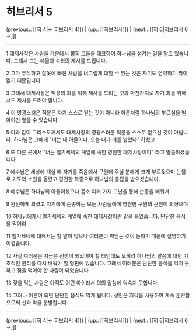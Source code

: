 # 히브리서 5

(previous:: [[히 4|← 히브리서 4]]) | (up:: [[히브리서]]) | (next:: [[히 6|히브리서 6 →]])

***




1 
대제사장은 사람들 가운데서 뽑혀 그들을 대표하여 하나님을 섬기는 일을 맡고 있습니다. 그래서 그는 예물과 속죄의 제사를 드립니다. 



2 
그가 무식하고 잘못에 빠진 사람을 너그럽게 대할 수 있는 것은 자기도 연약하기 짝이 없기 때문입니다. 



3 
그래서 대제사장은 백성의 죄를 위해 제사를 드리는 것과 마찬가지로 자기 죄를 위해서도 제사를 드려야 합니다. 



4 
이 영광스러운 직분은 자기 스스로 얻는 것이 아니라 아론처럼 하나님의 부르심을 받아야만 얻을 수 있습니다. 



5 
이와 같이 그리스도께서도 대제사장의 영광스러운 직분을 스스로 얻으신 것이 아닙니다. 하나님은 그에게 "너는 내 아들이다. 오늘 내가 너를 낳았다" 하셨고 



6 
또 다른 곳에서 "너는 멜기세덱의 계열에 속한 영원한 대제사장이다" 라고 말씀하셨습니다. 



7 
예수님은 세상에 계실 때 자기를 죽음에서 구원해 주실 분에게 크게 부르짖으며 눈물로 기도와 소원을 올렸고 경건한 복종으로 하나님의 응답을 받으셨습니다. 



8 
예수님은 하나님의 아들이셨으나 몸소 여러 가지 고난을 통해 순종을 배워서 



9 
완전하게 되셨고 자기에게 순종하는 모든 사람들에게 영원한 구원의 근원이 되셨으며 



10 
하나님에게서 멜기세덱의 계열에 속한 대제사장이란 말을 들었습니다. 단단한 음식을 먹어라 



11 
멜기세덱에 대해서는 할 말이 많으나 여러분이 깨닫는 것이 둔하기 때문에 설명하기 어렵습니다. 



12 
사실 여러분은 지금쯤 선생이 되었어야 할 터인데도 오히려 하나님의 말씀에 대한 기초적인 원리를 다시 배워야 할 형편에 있습니다. 그래서 여러분은 단단한 음식을 먹지 못하고 젖을 먹어야 할 사람이 되었습니다. 



13 
젖을 먹는 사람은 아직도 어린 아이라서 의의 말씀에 익숙지 못합니다. 



14 
그러나 어른이 되면 단단한 음식도 먹게 됩니다. 성인은 지각을 사용하여 계속 훈련함으로써 선과 악을 분별합니다.

***

(previous:: [[히 4|← 히브리서 4]]) | (up:: [[히브리서]]) | (next:: [[히 6|히브리서 6 →]])
